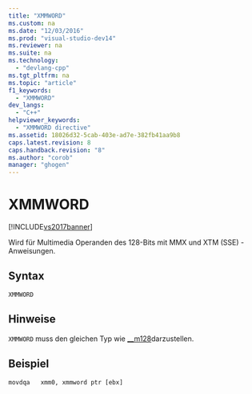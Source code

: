 ```yaml
---
title: "XMMWORD"
ms.custom: na
ms.date: "12/03/2016"
ms.prod: "visual-studio-dev14"
ms.reviewer: na
ms.suite: na
ms.technology: 
  - "devlang-cpp"
ms.tgt_pltfrm: na
ms.topic: "article"
f1_keywords: 
  - "XMMWORD"
dev_langs: 
  - "C++"
helpviewer_keywords: 
  - "XMMWORD directive"
ms.assetid: 18026d32-5cab-403e-ad7e-382fb41aa9b8
caps.latest.revision: 8
caps.handback.revision: "8"
ms.author: "corob"
manager: "ghogen"
---
```

# XMMWORD
[!INCLUDE[vs2017banner](../../assembler/inline/includes/vs2017banner.md)]

Wird für Multimedia Operanden des 128\-Bits mit MMX und XTM \(SSE\) \- Anweisungen.  
  
## Syntax  
  
```  
XMMWORD  
```  
  
## Hinweise  
 `XMMWORD` muss den gleichen Typ wie [\_\_m128](../../cpp/m128.md)darzustellen.  
  
## Beispiel  
  
```  
movdqa   xmm0, xmmword ptr [ebx]  
```